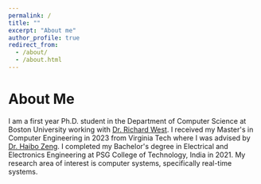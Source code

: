 ```yaml
---
permalink: /
title: ""
excerpt: "About me"
author_profile: true
redirect_from: 
  - /about/
  - /about.html
---
```

# About Me

I am a first year Ph.D. student in the Department of Computer Science at Boston University working with [Dr. Richard West](https://www.cs.bu.edu/fac/richwest/index2.html). I received my Master's in Computer Engineering in 2023 from Virginia Tech where I was advised by [Dr. Haibo Zeng](https://www.faculty.ece.vt.edu/zeng/). I completed my Bachelor's degree in Electrical and Electronics Engineering at PSG College of Technology, India in 2021. My research area of interest is computer systems, specifically real-time systems. 
